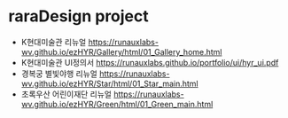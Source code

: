 # raraDesign project
- K현대미술관 리뉴얼 https://runauxlabs-wv.github.io/ezHYR/Gallery/html/01_Gallery_home.html
- K현대미술관 UI정의서 https://runauxlabs.github.io/portfolio/ui/hyr_ui.pdf
- 경복궁 별빛야행 리뉴얼 https://runauxlabs-wv.github.io/ezHYR/Star/html/01_Star_main.html
- 초록우산 어린이재단 리뉴얼 https://runauxlabs-wv.github.io/ezHYR/Green/html/01_Green_main.html
